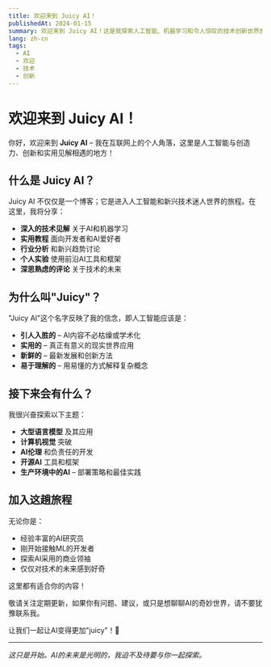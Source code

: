 ```yaml
---
title: 欢迎来到 Juicy AI！
publishedAt: 2024-01-15
summary: 欢迎来到 Juicy AI！这是我探索人工智能、机器学习和令人惊叹的技术创新世界旅程的开篇文章。
lang: zh-cn
tags:
  - AI
  - 欢迎
  - 技术
  - 创新
---
```


# 欢迎来到 Juicy AI！

你好，欢迎来到 **Juicy AI** – 我在互联网上的个人角落，这里是人工智能与创造力、创新和实用见解相遇的地方！

## 什么是 Juicy AI？

Juicy AI 不仅仅是一个博客；它是进入人工智能和新兴技术迷人世界的旅程。在这里，我将分享：

- **深入的技术见解** 关于AI和机器学习
- **实用教程** 面向开发者和AI爱好者
- **行业分析** 和新兴趋势讨论
- **个人实验** 使用前沿AI工具和框架
- **深思熟虑的评论** 关于技术的未来

## 为什么叫"Juicy"？

"Juicy AI"这个名字反映了我的信念，即人工智能应该是：

- **引人入胜的** – AI内容不必枯燥或学术化
- **实用的** – 真正有意义的现实世界应用
- **新鲜的** – 最新发展和创新方法
- **易于理解的** – 用易懂的方式解释复杂概念

## 接下来会有什么？

我很兴奋探索以下主题：

- **大型语言模型** 及其应用
- **计算机视觉** 突破
- **AI伦理** 和负责任的开发
- **开源AI** 工具和框架
- **生产环境中的AI** – 部署策略和最佳实践

## 加入这趟旅程

无论你是：
- 经验丰富的AI研究员
- 刚开始接触ML的开发者
- 探索AI采用的商业领袖
- 仅仅对技术的未来感到好奇

这里都有适合你的内容！

敬请关注定期更新，如果你有问题、建议，或只是想聊聊AI的奇妙世界，请不要犹豫联系我。

让我们一起让AI变得更加"juicy"！🚀

---

*这只是开始。AI的未来是光明的，我迫不及待要与你一起探索。*